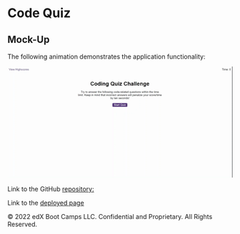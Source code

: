 # Code Quiz

  
## Mock-Up

The following animation demonstrates the application functionality:

![Animation of code quiz. Presses button to start quiz. Clicks the button for the answer to each question, displays if answer was correct or incorrect. Quiz finishes and displays high scores. User adds their intials, then clears their intials and starts over.](./assets/images/Coding-Quiz.gif)

Link to the GitHub [repository:](https://github.com/abayomi2010/Code-Quiz)

Link to the [deployed page](https://abayomi2010.github.io/Code-Quiz/)

© 2022 edX Boot Camps LLC. Confidential and Proprietary. All Rights Reserved.
